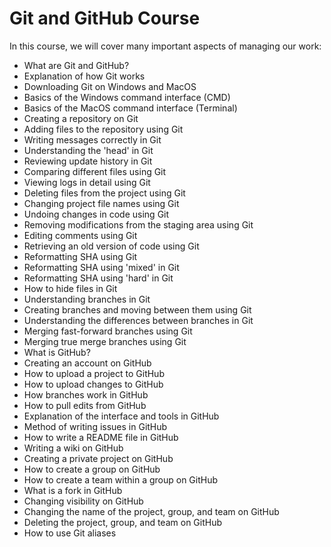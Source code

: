 # Git and GitHub Course

In this course, we will cover many important aspects of managing our work:

- What are Git and GitHub?
- Explanation of how Git works
- Downloading Git on Windows and MacOS
- Basics of the Windows command interface (CMD)
- Basics of the MacOS command interface (Terminal)
- Creating a repository on Git
- Adding files to the repository using Git
- Writing messages correctly in Git
- Understanding the 'head' in Git
- Reviewing update history in Git
- Comparing different files using Git
- Viewing logs in detail using Git
- Deleting files from the project using Git
- Changing project file names using Git
- Undoing changes in code using Git
- Removing modifications from the staging area using Git
- Editing comments using Git
- Retrieving an old version of code using Git
- Reformatting SHA using Git
- Reformatting SHA using 'mixed' in Git
- Reformatting SHA using 'hard' in Git
- How to hide files in Git
- Understanding branches in Git
- Creating branches and moving between them using Git
- Understanding the differences between branches in Git
- Merging fast-forward branches using Git
- Merging true merge branches using Git
- What is GitHub?
- Creating an account on GitHub
- How to upload a project to GitHub
- How to upload changes to GitHub
- How branches work in GitHub
- How to pull edits from GitHub
- Explanation of the interface and tools in GitHub
- Method of writing issues in GitHub
- How to write a README file in GitHub
- Writing a wiki on GitHub
- Creating a private project on GitHub
- How to create a group on GitHub
- How to create a team within a group on GitHub
- What is a fork in GitHub
- Changing visibility on GitHub
- Changing the name of the project, group, and team on GitHub
- Deleting the project, group, and team on GitHub
- How to use Git aliases

